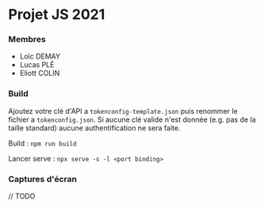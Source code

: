 # Projet JS 2021

### Membres

- Loïc DEMAY
- Lucas PLÉ
- Eliott COLIN

### Build

Ajoutez votre clé d'API a `tokenconfig-template.json` puis renommer le fichier a `tokenconfig.json`. Si aucune clé valide n'est donnée (e.g. pas de la taille standard) aucune authentification ne sera faite.

Build :
`npm run build`

Lancer serve :
`npx serve -s -l <port binding>`

### Captures d'écran

// TODO